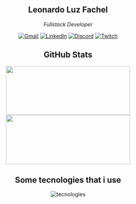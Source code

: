 <div 
  align="center"
>

  ## Leonardo Luz Fachel
  
  _Fullstack Developer_
  
  [![Gmail](https://img.shields.io/badge/Gmail-D14836?style=for-the-badge&logo=gmail&logoColor=white)](mailto:leonardo.luz.fc@gmail.com)
  [![LinkedIn](https://img.shields.io/badge/linkedin-%230077B5.svg?style=for-the-badge&logo=linkedin&logoColor=white)](https://linkedin.com/in/leonardo-luz-fachel-697867286)
  [![Discord](https://img.shields.io/badge/Discord-%235865F2.svg?style=for-the-badge&logo=discord&logoColor=white)](https://discord.com/users/leonardo_lf)
  [![Twitch](https://img.shields.io/badge/Twitch-9347FF?style=for-the-badge&logo=twitch&logoColor=white)](https://www.twitch.tv/dev_luz)


  ## GitHub Stats

  <img 
    height="130px" 
    width="330px" 
    src="https://github-readme-stats.vercel.app/api?username=Leonardo-Luz&theme=dark&hide_border=false&include_all_commits=false&count_private=true"
  />
  <img 
    height="132px" 
    width="330px" 
    src="https://github-readme-streak-stats.herokuapp.com/?user=Leonardo-Luz&theme=dark&hide_border=false/"
  />
   
 <!-- &title_color=000 - &bg_color=1bb128,1bb17d,1b60b1 - &text_color=000 -->  

## Some tecnologies that i use

  <img src="./src/svgs/tecnologies.svg" alt="tecnologies" />

<!-- ![Neovim](https://img.shields.io/badge/NeoVim-%2357A143.svg?&style=for-the-badge&logo=neovim&logoColor=white) -->
<!-- ![Visual Studio Code](https://img.shields.io/badge/Visual%20Studio%20Code-0078d7.svg?style=for-the-badge&logo=visual-studio-code&logoColor=white) -->
<!---->
<!-- ![TypeScript](https://img.shields.io/badge/typescript-%23007ACC.svg?style=for-the-badge&logo=typescript&logoColor=white) -->
<!-- ![JavaScript](https://img.shields.io/badge/javascript-%23323330.svg?style=for-the-badge&logo=javascript&logoColor=%23F7DF1E) -->
<!-- ![C](https://img.shields.io/badge/c-%2300599C.svg?style=for-the-badge&logo=c&logoColor=white) -->
<!-- ![C#](https://img.shields.io/badge/c%23-%23239120.svg?style=for-the-badge&logo=csharp&logoColor=white) -->
<!-- ![Java](https://img.shields.io/badge/java-%23ED8B00.svg?style=for-the-badge&logo=openjdk&logoColor=white) -->
<!-- ![Lua](https://img.shields.io/badge/lua-%232C2D72.svg?style=for-the-badge&logo=lua&logoColor=white) -->
<!---->
<!-- ![React](https://img.shields.io/badge/react-%2320232a.svg?style=for-the-badge&logo=react&logoColor=%2361DAFB) -->
<!-- ![Express.js](https://img.shields.io/badge/express.js-%23404d59.svg?style=for-the-badge&logo=express&logoColor=%2361DAFB) -->
<!---->
<!-- ![JWT](https://img.shields.io/badge/JWT-black?style=for-the-badge&logo=JSON%20web%20tokens) -->
<!-- ![Zod](https://img.shields.io/badge/zod-%233068b7.svg?style=for-the-badge&logo=zod&logoColor=white) -->
<!-- ![React Hook Form](https://img.shields.io/badge/React%20Hook%20Form-%23EC5990.svg?style=for-the-badge&logo=reacthookform&logoColor=white) -->
<!---->
<!-- ![NodeJS](https://img.shields.io/badge/node.js-6DA55F?style=for-the-badge&logo=node.js&logoColor=white) -->
<!---->
<!-- ![Sequelize](https://img.shields.io/badge/Sequelize-52B0E7?style=for-the-badge&logo=Sequelize&logoColor=white) -->
<!---->
<!-- ![Jest](https://img.shields.io/badge/-jest-%23C21325?style=for-the-badge&logo=jest&logoColor=white) -->
<!-- ![cypress](https://img.shields.io/badge/-cypress-%23E5E5E5?style=for-the-badge&logo=cypress&logoColor=058a5e) -->
<!---->
<!-- ![Postgres](https://img.shields.io/badge/postgres-%23316192.svg?style=for-the-badge&logo=postgresql&logoColor=white) -->
<!-- ![MongoDB](https://img.shields.io/badge/MongoDB-%234ea94b.svg?style=for-the-badge&logo=mongodb&logoColor=white) -->
<!---->
<!-- ![Unity](https://img.shields.io/badge/unity-%23000000.svg?style=for-the-badge&logo=unity&logoColor=white) -->
<!-- ![RayLib](https://img.shields.io/badge/RAYLIB-FFFFFF?style=for-the-badge&logo=raylib&logoColor=black) -->
<!---->
</div>
